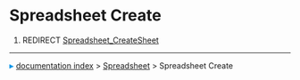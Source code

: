 # Spreadsheet Create
1.  REDIRECT [Spreadsheet\_CreateSheet](Spreadsheet_CreateSheet.md)



---
![](images/Right_arrow.png) [documentation index](../README.md) > [Spreadsheet](Spreadsheet_Workbench.md) > Spreadsheet Create
